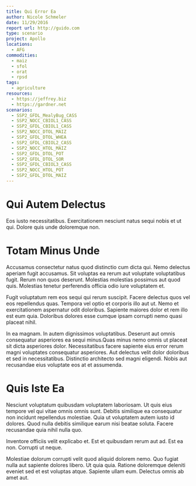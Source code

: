 ```yaml
---
title: Qui Error Ea
author: Nicole Schmeler
date: 11/29/2016
report url: http://guido.com
type: scenario
project: Apollo
locations:
  - AFG
commodities:
  - maiz
  - sfol
  - orat
  - rpsd
tags:
  - agriculture
resources:
  - https://jeffrey.biz
  - https://gardner.net
scenarios:
  - SSP2_GFDL_MealyBug_CASS
  - SSP2_NOCC_CBIOL1_CASS
  - SSP2_GFDL_CBIOL1_CASS
  - SSP2_NOCC_DTOL_MAIZ
  - SSP2_GFDL_DTOL_WHEA
  - SSP2_GFDL_CBIOL2_CASS
  - SSP2_NOCC_HTOL_MAIZ
  - SSP2_GFDL_DTOL_POT
  - SSP2_GFDL_DTOL_SOR
  - SSP2_GFDL_CBIOL3_CASS
  - SSP2_NOCC_HTOL_POT
  - SSP2_GFDL_DTOL_MAIZ
---
```

# Qui Autem Delectus
Eos iusto necessitatibus. Exercitationem nesciunt natus sequi nobis et ut qui. Dolore quis unde doloremque non.

# Totam Minus Unde
Accusamus consectetur natus quod distinctio cum dicta qui. Nemo delectus aperiam fugit accusamus. Sit voluptas ea rerum aut voluptate voluptatibus fugit. Rerum non quos deserunt. Molestias molestias possimus aut quod quis. Molestias tenetur perferendis officia odio iure voluptatem et.
 Fugit voluptatum rem eos sequi qui rerum suscipit. Facere delectus quos vel eos repellendus quas. Tempora vel optio et corporis illo aut ut. Nemo et exercitationem aspernatur odit doloribus. Sapiente maiores dolor et rem illo est eum quia. Doloribus dolores esse cumque ipsam corrupti nemo quasi placeat nihil.
 In ea magnam. In autem dignissimos voluptatibus. Deserunt aut omnis consequatur asperiores ea sequi minus.Quas minus nemo omnis ut placeat sit dicta asperiores dolor. Necessitatibus facere sapiente eius error rerum magni voluptates consequatur asperiores. Aut delectus velit dolor doloribus et sed in necessitatibus. Distinctio architecto sed magni eligendi. Nobis aut recusandae eius voluptate eos at et assumenda.

# Quis Iste Ea
Nesciunt voluptatum quibusdam voluptatem laboriosam. Ut quis eius tempore vel qui vitae omnis omnis sunt. Debitis similique ea consequatur non incidunt repellendus molestiae. Quia ut voluptatem autem iusto id dolores. Quod nulla debitis similique earum nisi beatae soluta. Facere recusandae quia nihil nulla quo.
 Inventore officiis velit explicabo et. Est et quibusdam rerum aut ad. Est ea non. Corrupti ut neque.
 Molestiae dolorum corrupti velit quod aliquid dolorem nemo. Quo fugiat nulla aut sapiente dolores libero. Ut quia quia. Ratione doloremque deleniti eveniet sed et est voluptas atque. Sapiente ullam eum. Delectus omnis ab amet aut.

